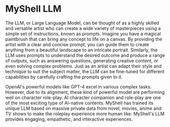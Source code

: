 # MyShell LLM

The LLM, or Large Language Model, can be thought of as a highly skilled and versatile artist who can create a wide variety of masterpieces using a simple set of instructions, known as prompts. Imagine you have a magical paintbrush that can bring any concept to life on a canvas. By providing the artist with a clear and concise prompt, you can guide them to create anything from a beautiful landscape to an intricate portrait. Similarly, the LLM uses prompts to understand the desired outcome and produce a range of outputs, such as answering questions, generating creative content, or even solving complex problems. Just as an artist can adapt their style and technique to suit the subject matter, the LLM can be fine-tuned for different capabilities by carefully crafting the prompts given to it.

OpenAI's powerful models like GPT-4 excel in various complex tasks. However, due to its alignment, these kind of powerful model are performing well on character role-play. AI character companion and role-play are one of the most exciting type of AI-native contents. MyShell has trained its unique LLM based on massive private data from novel, movies, anime and TV shows to make the roleplay experience more human like. MyShell's LLM provides engaging, empathetic, and interactive experiences.